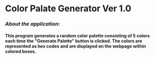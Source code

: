 # Color Palate Generator Ver 1.0
### _About the application_:
#### This program generates a random color palette consisting of 5 colors each time the "Generate Palette" button is clicked. The colors are represented as hex codes and are displayed on the webpage within colored boxes.
